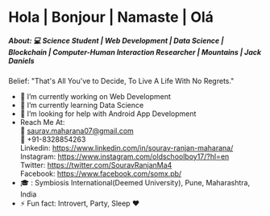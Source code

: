 # Hola | Bonjour | Namaste | Olá

<!--
**sauravsomxz/sauravsomxz** is a ✨ _special_ ✨ repository because its `README.md` (this file) appears on your GitHub profile.-->

##### About: :computer: Science Student | Web Development | Data Science | Blockchain | Computer-Human Interaction Researcher | Mountains |  Jack Daniels<br>
Belief: "That's All You've to Decide, To Live A Life With No Regrets."

- 🔭 I’m currently working on Web Development
- 🌱 I’m currently learning Data Science
- 🤔 I’m looking for help with Android App Development
- Reach Me At: <br>
:email: saurav.maharana07@gmail.com <br>
:iphone: +91-8328854263<br>
Linkedin: https://www.linkedin.com/in/sourav-ranjan-maharana/<br>
Instagram: https://www.instagram.com/oldschoolboy17/?hl=en<br>
Twitter: https://twitter.com/SouravRanjanMa4<br>
Facebook: https://www.facebook.com/somx.pb/<br>
- 🎓 : Symbiosis International(Deemed University), Pune, Maharashtra, India
- ⚡ Fun fact: Introvert, Party, Sleep
:heart:
